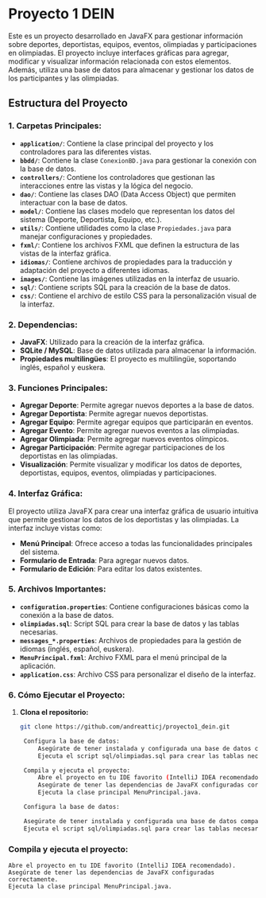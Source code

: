 # Proyecto 1 DEIN

Este es un proyecto desarrollado en JavaFX para gestionar información sobre deportes, deportistas, equipos, eventos, olimpiadas y participaciones en olimpiadas. El proyecto incluye interfaces gráficas para agregar, modificar y visualizar información relacionada con estos elementos. Además, utiliza una base de datos para almacenar y gestionar los datos de los participantes y las olimpiadas.

## Estructura del Proyecto

### 1. **Carpetas Principales:**
- **`application/`**: Contiene la clase principal del proyecto y los controladores para las diferentes vistas.
- **`bbdd/`**: Contiene la clase `ConexionBD.java` para gestionar la conexión con la base de datos.
- **`controllers/`**: Contiene los controladores que gestionan las interacciones entre las vistas y la lógica del negocio.
- **`dao/`**: Contiene las clases DAO (Data Access Object) que permiten interactuar con la base de datos.
- **`model/`**: Contiene las clases modelo que representan los datos del sistema (Deporte, Deportista, Equipo, etc.).
- **`utils/`**: Contiene utilidades como la clase `Propiedades.java` para manejar configuraciones y propiedades.
- **`fxml/`**: Contiene los archivos FXML que definen la estructura de las vistas de la interfaz gráfica.
- **`idiomas/`**: Contiene archivos de propiedades para la traducción y adaptación del proyecto a diferentes idiomas.
- **`images/`**: Contiene las imágenes utilizadas en la interfaz de usuario.
- **`sql/`**: Contiene scripts SQL para la creación de la base de datos.
- **`css/`**: Contiene el archivo de estilo CSS para la personalización visual de la interfaz.

### 2. **Dependencias:**
- **JavaFX**: Utilizado para la creación de la interfaz gráfica.
- **SQLite / MySQL**: Base de datos utilizada para almacenar la información.
- **Propiedades multilingües**: El proyecto es multilingüe, soportando inglés, español y euskera.

### 3. **Funciones Principales:**
- **Agregar Deporte**: Permite agregar nuevos deportes a la base de datos.
- **Agregar Deportista**: Permite agregar nuevos deportistas.
- **Agregar Equipo**: Permite agregar equipos que participarán en eventos.
- **Agregar Evento**: Permite agregar nuevos eventos a las olimpiadas.
- **Agregar Olimpiada**: Permite agregar nuevos eventos olímpicos.
- **Agregar Participación**: Permite agregar participaciones de los deportistas en las olimpiadas.
- **Visualización**: Permite visualizar y modificar los datos de deportes, deportistas, equipos, eventos, olimpiadas y participaciones.

### 4. **Interfaz Gráfica:**
El proyecto utiliza JavaFX para crear una interfaz gráfica de usuario intuitiva que permite gestionar los datos de los deportistas y las olimpiadas. La interfaz incluye vistas como:
- **Menú Principal**: Ofrece acceso a todas las funcionalidades principales del sistema.
- **Formulario de Entrada**: Para agregar nuevos datos.
- **Formulario de Edición**: Para editar los datos existentes.

### 5. **Archivos Importantes:**
- **`configuration.properties`**: Contiene configuraciones básicas como la conexión a la base de datos.
- **`olimpiadas.sql`**: Script SQL para crear la base de datos y las tablas necesarias.
- **`messages_*.properties`**: Archivos de propiedades para la gestión de idiomas (inglés, español, euskera).
- **`MenuPrincipal.fxml`**: Archivo FXML para el menú principal de la aplicación.
- **`application.css`**: Archivo CSS para personalizar el diseño de la interfaz.

### 6. **Cómo Ejecutar el Proyecto:**

1. **Clona el repositorio:**
   ```bash
   git clone https://github.com/andreatticj/proyecto1_dein.git

    Configura la base de datos:
        Asegúrate de tener instalada y configurada una base de datos compatible (SQLite o MySQL).
        Ejecuta el script sql/olimpiadas.sql para crear las tablas necesarias.

    Compila y ejecuta el proyecto:
        Abre el proyecto en tu IDE favorito (IntelliJ IDEA recomendado).
        Asegúrate de tener las dependencias de JavaFX configuradas correctamente.
        Ejecuta la clase principal MenuPrincipal.java.
   
    Configura la base de datos:

    Asegúrate de tener instalada y configurada una base de datos compatible (SQLite o MySQL).
    Ejecuta el script sql/olimpiadas.sql para crear las tablas necesarias.

### Compila y ejecuta el proyecto: 

    Abre el proyecto en tu IDE favorito (IntelliJ IDEA recomendado).
    Asegúrate de tener las dependencias de JavaFX configuradas correctamente.
    Ejecuta la clase principal MenuPrincipal.java.